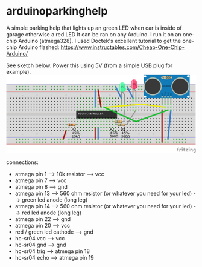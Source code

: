 # arduinoparkinghelp
A simple parking help that lights up an green LED when car is inside of garage otherwise a red LED
It can be ran on any Arduino. I run it on an one-chip Arduino (atmega328).
I used Doctek's excellent tutorial to get the one-chip Arduino flashed: https://www.instructables.com/Cheap-One-Chip-Arduino/

See sketch below. Power this using 5V (from a simple USB plug for example).
![image](sketch.png?raw=true)

connections:
- atmega pin 1 --> 10k resistor --> vcc
- atmega pin 7 --> vcc
- atmega pin 8 --> gnd
- atmega pin 13 --> 560 ohm resistor (or whatever you need for your led) --> green led anode (long leg)
- atmega pin 14 --> 560 ohm resistor (or whatever you need for your led) --> red led anode (long leg)
- atmega pin 22 --> gnd
- atmega pin 20 --> vcc
- red / green led cathode --> gnd
- hc-sr04 vcc --> vcc
- hc-sr04 gnd --> gnd
- hc-sr04 trig --> atmega pin 18
- hc-sr04 echo --> atmega pin 19
